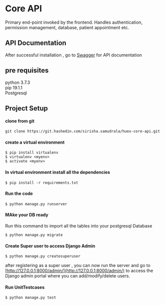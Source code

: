 # Core API
Primary end-point invoked by the frontend. Handles authentication, permission management, database, patient appointment etc.

## API Documentation
After successful installation , go to [Swagger](http://127.0.0.1:8000/swagger/) for API documentation

## pre requisites
python 3.7.3  
pip 19.1.1  
Postgresql

## Project Setup
#### clone from git
```
git clone https://git.hashedin.com/sirisha.samudrala/huex-core-api.git
```

#### create a virtual environment 
```
$ pip install virtualenv
$ virtualenv <myenv>
$ activate <myenv>
```

#### In virtual environment <myenv> install all the dependencies
```
$ pip install -r requirements.txt
```

#### Run the code
```
$ python manage.py runserver
```

#### MAke your DB ready
Run this command to import all the tables into your postgresql Database
```
$ python manage.py migrate
```

#### Create Super user to access Django Admin
```
$ python manage.py createsuperuser
```

after registering as a super user , you can now run the server and go to [http://127.0.0.1:8000/admin/](http://127.0.0.1:8000/admin/) to access the Django admin portal where you can add/modify/delete users.

#### Run UnitTestcases
```
$ python manage.py test
```
